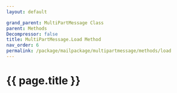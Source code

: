 ```yaml
---
layout: default

grand_parent: MultiPartMessage Class
parent: Methods
Decompressor: false
title: MultiPartMessage.Load Method
nav_order: 6
permalink: /package/mailpackage/multipartmessage/methods/load
---
```

# {{ page.title }}